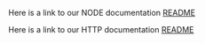 
Here is a link to our NODE documentation
[README](./NODE.md)

Here is a link to our HTTP documentation
[README](../HTTP.md)

